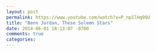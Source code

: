 ```yaml
---
layout: post
permalink: https://www.youtube.com/watch?v=P_npIlHq9QU
title: "Benn Jordan, These Solemn Stars"
date: 2014-06-01 18:13:07 -0700
comments: true
categories: 
---
```

